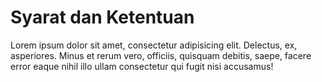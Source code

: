 
# Syarat dan Ketentuan

Lorem ipsum dolor sit amet, consectetur adipisicing elit. Delectus, ex, asperiores. Minus et rerum vero, officiis, quisquam debitis, saepe, facere error eaque nihil illo ullam consectetur qui fugit nisi accusamus!

